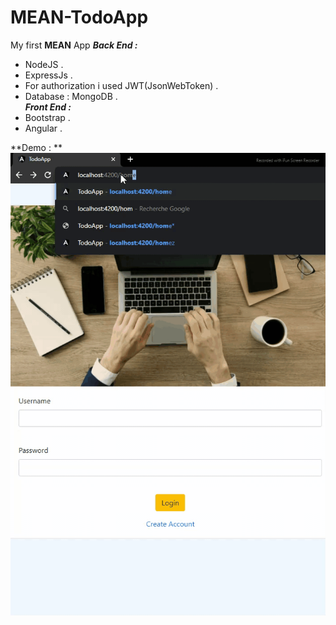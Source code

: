 # MEAN-TodoApp
My first **MEAN** App
***Back End :***
- NodeJS .
- ExpressJs .
- For authorization i used JWT(JsonWebToken) .
- Database : MongoDB .<br/>
***Front End :***
- Bootstrap .
- Angular .

**Demo : **
![](https://github.com/Ramy99-dev/MEAN-TodoApp/blob/main/20210712-185351.gif)


